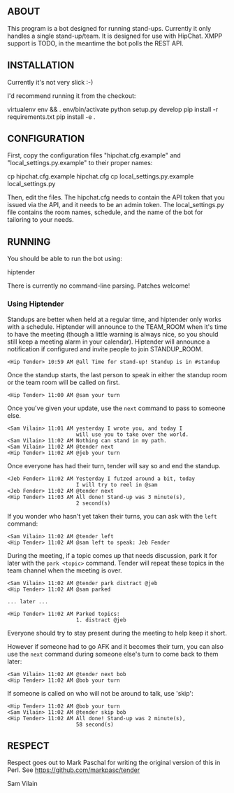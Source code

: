 ## ABOUT ##

This program is a bot designed for running stand-ups.  Currently it
only handles a single stand-up/team.  It is designed for use with
HipChat.  XMPP support is TODO, in the meantime the bot polls the REST
API.

## INSTALLATION ##

Currently it's not very slick :-)

I'd recommend running it from the checkout:

  virtualenv env && . env/bin/activate
  python setup.py develop
  pip install -r requirements.txt
  pip install -e .

## CONFIGURATION ##

First, copy the configuration files "hipchat.cfg.example" and
"local_settings.py.example" to their proper names:

  cp hipchat.cfg.example hipchat.cfg
  cp local_settings.py.example local_settings.py

Then, edit the files.  The hipchat.cfg needs to contain the API token
that you issued via the API, and it needs to be an admin token.  The
local_settings.py file contains the room names, schedule, and the name
of the bot for tailoring to your needs.

## RUNNING ##

You should be able to run the bot using:

  hiptender

There is currently no command-line parsing.  Patches welcome!

### Using Hiptender ###

Standups are better when held at a regular time, and hiptender only
works with a schedule.  Hiptender will announce to the TEAM_ROOM when
it's time to have the meeting (though a little warning is always nice,
so you should still keep a meeting alarm in your calendar).  Hiptender
will announce a notification if configured and invite people to join
STANDUP_ROOM.

    <Hip Tender> 10:59 AM @all Time for stand-up! Standup is in #standup

Once the standup starts, the last person to speak in either the
standup room or the team room will be called on first.

    <Hip Tender> 11:00 AM @sam your turn

Once you've given your update, use the `next` command to pass to
someone else.

    <Sam Vilain> 11:01 AM yesterday I wrote you, and today I
                          will use you to take over the world.
    <Sam Vilain> 11:02 AM Nothing can stand in my path.
    <Sam Vilain> 11:02 AM @tender next
    <Hip Tender> 11:02 AM @jeb your turn

Once everyone has had their turn, tender will say so and end the
standup.

    <Jeb Fender> 11:02 AM Yesterday I futzed around a bit, today
                          I will try to reel in @sam
    <Jeb Fender> 11:02 AM @tender next
    <Hip Tender> 11:03 AM All done! Stand-up was 3 minute(s),
                          2 second(s)

If you wonder who hasn't yet taken their turns, you can ask with the
`left` command:

    <Sam Vilain> 11:02 AM @tender left
    <Hip Tender> 11:02 AM @sam left to speak: Jeb Fender

During the meeting, if a topic comes up that needs discussion, park it
for later with the `park <topic>` command. Tender will repeat these
topics in the team channel when the meeting is over.

    <Sam Vilain> 11:02 AM @tender park distract @jeb
    <Hip Tender> 11:02 AM @sam parked

    ... later ...

    <Hip Tender> 11:02 AM Parked topics:
                          1. distract @jeb

Everyone should try to stay present during the meeting to help keep it
short.

However if someone had to go AFK and it becomes their turn, you can
also use the `next` command during someone else's turn to come back to
them later:

    <Sam Vilain> 11:02 AM @tender next bob
    <Hip Tender> 11:02 AM @bob your turn

If someone is called on who will not be around to talk, use 'skip':

    <Hip Tender> 11:02 AM @bob your turn
    <Sam Vilain> 11:02 AM @tender skip bob
    <Hip Tender> 11:02 AM All done! Stand-up was 2 minute(s),
                          58 second(s)

## RESPECT ##

Respect goes out to Mark Paschal for writing the original version of
this in Perl.  See https://github.com/markpasc/tender

Sam Vilain
